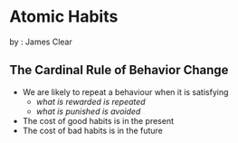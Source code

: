 # Atomic Habits 

by : James Clear

## The Cardinal Rule of Behavior Change

 - We are likely to repeat a behaviour when it is satisfying
   - *what is rewarded is repeated*
   - *what is punished is avoided*
 - The cost of good habits is in the present
 - The cost of bad habits is in the future
